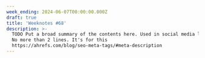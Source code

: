 ```yaml
---
week_ending: 2024-06-07T00:00:00.000Z
draft: true
title: 'Weeknotes #68'
description: >-
  TODO Put a broad summary of the contents here. Used in social media links etc.
  No more than 2 lines. It's for this
  https://ahrefs.com/blog/seo-meta-tags/#meta-description
---
```


